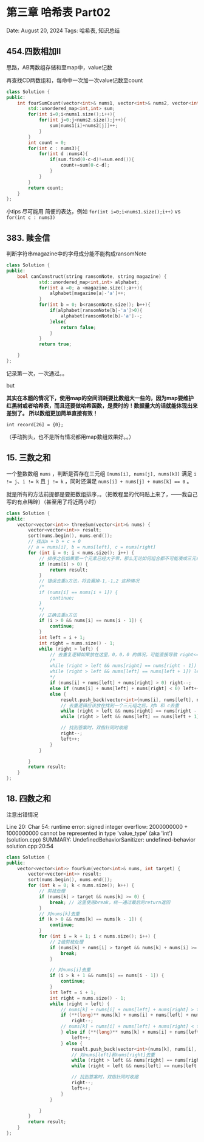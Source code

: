 # 第三章 哈希表 Part02

Date: August 20, 2024
Tags: 哈希表, 知识总结

## **454.四数相加II**

思路，AB两数组存储和至map中，value记数

再查找CD两数组和，每命中一次加一次value记数至count

```cpp
class Solution {
public:
    int fourSumCount(vector<int>& nums1, vector<int>& nums2, vector<int>& nums3, vector<int>& nums4) {
        std::unordered_map<int,int> sum;
        for(int i=0;i<nums1.size();i++){
            for(int j=0;j<nums2.size();j++){
                sum[nums1[i]+nums2[j]]++;
            }
        }
        int count = 0;
        for(int c : nums3){
            for(int d :nums4){
                if(sum.find(0-c-d)!=sum.end()){
                    count+=sum[0-c-d];
                }
            }
        }
        return count;
    }
};
```

小tips 尽可能用 简便的表达，例如 `for(int i=0;i<nums1.size();i++)` vs `for(int c : nums3)`

## 383. 赎金信

判断字符串magazine中的字母成分能不能构成ransomNote

```cpp
class Solution {
public:
    bool canConstruct(string ransomNote, string magazine) {
            std::unordered_map<int,int> alphabet;
            for(int a =0; a <magazine.size();a++){
                alphabet[magazine[a]-'a']++;
            }
            for(int b = 0; b<ransomNote.size(); b++){
                if(alphabet[ransomNote[b]-'a']>0){
                    alphabet[ransomNote[b]-'a']--;
                }else{
                    return false;
                }
            }
            return true;

    }
};
```

记录第一次，一次通过。。

but

**其实在本题的情况下，使用map的空间消耗要比数组大一些的，因为map要维护红黑树或者哈希表，而且还要做哈希函数，是费时的！数据量大的话就能体现出来差别了。 所以数组更加简单直接有效！**

 `int record[26] = {0};`

（手动狗头，也不是所有情况都用map数组效果好。。）

## **15. 三数之和**

一个整数数组 `nums` ，判断是否存在三元组 `[nums[i], nums[j], nums[k]]` 满足 `i != j`、`i != k` 且 `j != k` ，同时还满足 `nums[i] + nums[j] + nums[k] == 0` 。

就是所有的方法前提都是要把数组排序，。（把教程里的代码贴上来了，——我自己写的有点稀碎）（甚至用了将近两小时）

```cpp
class Solution {
public:
    vector<vector<int>> threeSum(vector<int>& nums) {
        vector<vector<int>> result;
        sort(nums.begin(), nums.end());
        // 找出a + b + c = 0
        // a = nums[i], b = nums[left], c = nums[right]
        for (int i = 0; i < nums.size(); i++) {
            // 排序之后如果第一个元素已经大于零，那么无论如何组合都不可能凑成三元组，直接返回结果就可以了
            if (nums[i] > 0) {
                return result;
            }
            // 错误去重a方法，将会漏掉-1,-1,2 这种情况
            /*
            if (nums[i] == nums[i + 1]) {
                continue;
            }
            */
            // 正确去重a方法
            if (i > 0 && nums[i] == nums[i - 1]) {
                continue;
            }
            int left = i + 1;
            int right = nums.size() - 1;
            while (right > left) {
                // 去重复逻辑如果放在这里，0，0，0 的情况，可能直接导致 right<=left 了，从而漏掉了 0,0,0 这种三元组
                /*
                while (right > left && nums[right] == nums[right - 1]) right--;
                while (right > left && nums[left] == nums[left + 1]) left++;
                */
                if (nums[i] + nums[left] + nums[right] > 0) right--;
                else if (nums[i] + nums[left] + nums[right] < 0) left++;
                else {
                    result.push_back(vector<int>{nums[i], nums[left], nums[right]});
                    // 去重逻辑应该放在找到一个三元组之后，对b 和 c去重
                    while (right > left && nums[right] == nums[right - 1]) right--;
                    while (right > left && nums[left] == nums[left + 1]) left++;

                    // 找到答案时，双指针同时收缩
                    right--;
                    left++;
                }
            }

        }
        return result;
    }
};
```

## 18. 四数之和

注意出错情况

Line 20: Char 54: runtime error: signed integer overflow: 2000000000 + 1000000000 cannot be represented in type 'value_type' (aka 'int') (solution.cpp)
SUMMARY: UndefinedBehaviorSanitizer: undefined-behavior solution.cpp:20:54

```cpp
class Solution {
public:
    vector<vector<int>> fourSum(vector<int>& nums, int target) {
        vector<vector<int>> result;
        sort(nums.begin(), nums.end());
        for (int k = 0; k < nums.size(); k++) {
            // 剪枝处理
            if (nums[k] > target && nums[k] >= 0) {
            	break; // 这里使用break，统一通过最后的return返回
            }
            // 对nums[k]去重
            if (k > 0 && nums[k] == nums[k - 1]) {
                continue;
            }
            for (int i = k + 1; i < nums.size(); i++) {
                // 2级剪枝处理
                if (nums[k] + nums[i] > target && nums[k] + nums[i] >= 0) {
                    break;
                }

                // 对nums[i]去重
                if (i > k + 1 && nums[i] == nums[i - 1]) {
                    continue;
                }
                int left = i + 1;
                int right = nums.size() - 1;
                while (right > left) {
                    // nums[k] + nums[i] + nums[left] + nums[right] > target 会溢出
                    if (**(long)** nums[k] + nums[i] + nums[left] + nums[right] > target) {
                        right--;
                    // nums[k] + nums[i] + nums[left] + nums[right] < target 会溢出
                    } else if (**(long)** nums[k] + nums[i] + nums[left] + nums[right]  < target) {
                        left++;
                    } else {
                        result.push_back(vector<int>{nums[k], nums[i], nums[left], nums[right]});
                        // 对nums[left]和nums[right]去重
                        while (right > left && nums[right] == nums[right - 1]) right--;
                        while (right > left && nums[left] == nums[left + 1]) left++;

                        // 找到答案时，双指针同时收缩
                        right--;
                        left++;
                    }
                }

            }
        }
        return result;
    }
};

```